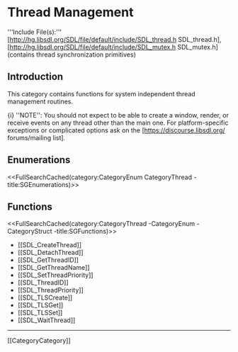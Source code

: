 # Thread Management
'''Include File(s):'''  [http://hg.libsdl.org/SDL/file/default/include/SDL_thread.h SDL_thread.h], [http://hg.libsdl.org/SDL/file/default/include/SDL_mutex.h SDL_mutex.h] (contains thread synchronization primitives)


## Introduction
This category contains functions for system independent thread management routines.

{i} ''NOTE'': You should not expect to be able to create a window, render, or receive events on any thread other than the main one.  For platform-specific exceptions or complicated options ask on the <!-- [http://lists.libsdl.org/listinfo.cgi/sdl-libsdl.org mailing list] or [http://forums.libsdl.org/viewtopic.php?t=5973 forum] --> [https://discourse.libsdl.org/ forums/mailing list].

## Enumerations
<<FullSearchCached(category:CategoryEnum CategoryThread -title:SGEnumerations)>>

<!-- #Remove this line and the ## below to use this markup if it becomes relevant to this category -->
<!-- #== Structures == -->
<!-- #<<FullSearchCached(category:CategoryStruct CategoryThread -title:SGStructures)>> -->
## Functions
<<FullSearchCached(category:CategoryThread -CategoryEnum -CategoryStruct -title:SGFunctions)>>

<!-- BEGIN CATEGORY LIST -->
* [[SDL_CreateThread]]
* [[SDL_DetachThread]]
* [[SDL_GetThreadID]]
* [[SDL_GetThreadName]]
* [[SDL_SetThreadPriority]]
* [[SDL_ThreadID]]
* [[SDL_ThreadPriority]]
* [[SDL_TLSCreate]]
* [[SDL_TLSGet]]
* [[SDL_TLSSet]]
* [[SDL_WaitThread]]
<!-- END CATEGORY LIST -->
----
[[CategoryCategory]]
